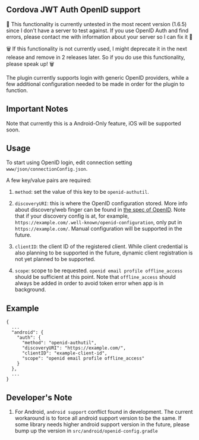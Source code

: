 Cordova JWT Auth OpenID support
---

🚧 This functionality is currently untested in the most recent version (1.6.5) since I don't have a server to test against.
If you use OpenID Auth and find errors, please contact me with information about your server so I can fix it 🚧 

🗑️ If this functionality is not currently used, I might deprecate it in the
next release and remove in 2 releases later. So if you do use this
functionality, please speak up! 🗑️

The plugin currently supports login with generic OpenID providers, while a few additional configuration needed to be 
made in order for the plugin to function.


Important Notes
---
Note that currently this is a Android-Only feature, iOS will be supported soon.

Usage
---
To start using OpenID login, edit connection setting `www/json/connectionConfig.json`.

A few key/value pairs are required:
1. `method`: set the value of this key to be `openid-authutil`.

2. `discoveryURI`: this is where the OpenID configuration stored. More info about discovery/web finger can be found in
[the spec of OpenID](https://openid.net/specs/openid-connect-discovery-1_0.html). Note that if your discovery config is
at, for example, `https://example.com/.well-known/openid-configuration`, only put in `https://example.com/`. Manual
configuration will be supported in the future.

3. `clientID`: the client ID of the registered client. While client credential is also planning to be supported in the
future, dynamic client registration is not yet planned to be supported.

4. `scope`: scope to be requested. `openid email profile offline_access` should be sufficient at this point. Note that
`offline_access` should always be added in order to avoid token error when app is in background.

Example
---
```
{
  ...
  "android": {
    "auth": {
      "method": "openid-authutil",
      "discoveryURI": "https://example.com/",
      "clientID": "example-client-id",
      "scope": "openid email profile offline_access"
    }
  },
  ...
}
```

Developer's Note
---
1. For Android, `android support` conflict found in development. The current workaround is to force all android support
version to be the same. If some library needs higher android support version in the future, please bump up the version
in `src/android/openid-config.gradle`
